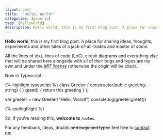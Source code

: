 ```yaml
---
layout: post
title:  "Hello, World!"
categories: [generic]
tags: [helloworld]
description: Hello world, this is my first blog post. A place for sharing ideas, thoughts, experiments and other tales of a jack-of-all-trades and master of *some*.
---
```


**Hello world**, this is my first blog post. A place for sharing ideas, thoughts, experiments and other tales of a jack-of-all-trades and master of *some*.
<!--more-->

All the lines of text, lines of code (LoC), circuit diagrams and everything else that will be shared here alongside with all of their bugs and typos are my own and under the [*MIT license*](https://opensource.org/licenses/MIT) (otherwise the origin will be cited).

Now in Typescript:

{% highlight typescript %}
class Greeter {
    constructor(public greeting: string) { }
    greet() {
        return this.greeting
    }
};

var greeter = new Greeter("Hello, World!")
console.log(greeter.greet())

{% endhighlight %}

So, if you're reading this, **welcome to `/notes`**. 

For any feedback, ideas, doubts ~~and bugs and typos~~ feel free to [contact me](/contact).